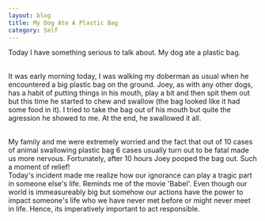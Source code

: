 ```yaml
---
layout: blog
title: My Dog Ate A Plastic Bag
category: Self
---
```


Today I have something serious to talk about. My dog ate a plastic bag.

<br/>It was early morning today, I was walking my doberman as usual when he encountered a big plastic bag on the ground. Joey, as with any other dogs, has a habit of putting things in his mouth, play a bit and then spit them out but this time he started to chew and swallow (the bag looked like it had some food in it). I tried to take the bag out of his mouth but quite the agression he showed to me. At the end, he swallowed it all.

<br/>
My family and me were extremely worried and the fact that out of 10 cases of animal swallowing plastic bag 6 cases usually turn out to be fatal made us more nervous. Fortunately, after 10 hours Joey pooped the bag out. Such a moment of relief!

<br/>
Today's incident made me realize how our ignorance can play a tragic part in someone else's life. Reminds me of the movie 'Babel'. Even though our world is immeasureably big but somehow our actions have the power to impact someone's life who we have never met before or might never meet in life. Hence, its imperatively important to act responsible.
<br/>